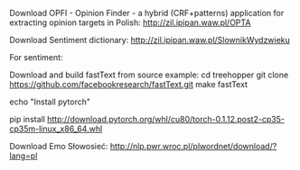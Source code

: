 Download OPFI - Opinion Finder - a hybrid (CRF+patterns) application for extracting opinion targets in Polish:
http://zil.ipipan.waw.pl/OPTA

Download Sentiment dictionary:
http://zil.ipipan.waw.pl/SlownikWydzwieku

For sentiment:

Download and build fastText from source
example:
cd treehopper
git clone https://github.com/facebookresearch/fastText.git
make fastText

echo "Install pytorch"

pip install http://download.pytorch.org/whl/cu80/torch-0.1.12.post2-cp35-cp35m-linux_x86_64.whl

Download Emo Słowosieć: http://nlp.pwr.wroc.pl/plwordnet/download/?lang=pl